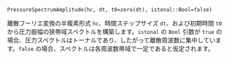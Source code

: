 ```
PressureSpectrumAmplitude(hc, dt, t0=zero(dt), istonal::Bool=false)
```

離散フーリエ変換の半複素形式 `hc`、時間ステップサイズ `dt`、および初期時間 `t0` から圧力振幅の狭帯域スペクトルを構築します。`istonal` の `Bool` 引数が `true` の場合、圧力スペクトルはトーナルであり、したがって離散周波数に集中しています。`false` の場合、スペクトルは各周波数帯域で一定であると仮定されます。
